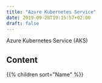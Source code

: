 ```yaml
---
title: "Azure Kubernetes Service"
date: 2019-09-28T19:15:57+02:00
draft: false
---
```


Azure Kubernetes Service (AKS)

## Content

{{% children sort="Name" %}}
